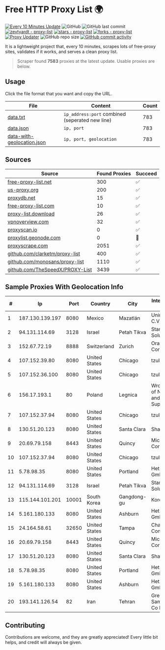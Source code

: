
# Free HTTP Proxy List 🌍

[![Every 10 Minutes Update](https://github.com/mertguvencli/http-proxy-list/actions/workflows/main.yml/badge.svg?branch=main)](https://github.com/mertguvencli/http-proxy-list/actions/workflows/main.yml)
![GitHub](https://img.shields.io/github/license/mertguvencli/http-proxy-list)
![GitHub last commit](https://img.shields.io/github/last-commit/mertguvencli/http-proxy-list)
[![zevtyardt - proxy-list](https://img.shields.io/static/v1?label=zevtyardt&message=proxy-list&color=blue&logo=github)](https://github.com/zevtyardt/proxy-list "Go to GitHub repo")
[![stars - proxy-list](https://img.shields.io/github/stars/zevtyardt/proxy-list?style=social)](https://github.com/zevtyardt/proxy-list)
[![forks - proxy-list](https://img.shields.io/github/forks/zevtyardt/proxy-list?style=social)](https://github.com/zevtyardt/proxy-list)
[![Proxy Updater](https://github.com/zevtyardt/proxy-list/workflows/Proxy%20Updater/badge.svg)](https://github.com/zevtyardt/proxy-list/actions?query=workflow:"Proxy+Updater")
![GitHub repo size](https://img.shields.io/github/repo-size/zevtyardt/proxy-list)
[![GitHub commit activity](https://img.shields.io/github/commit-activity/m/zevtyardt/proxy-list?logo=commits)](https://github.com/zevtyardt/proxy-list/commits/main)

It is a lightweight project that, every 10 minutes, scrapes lots of free-proxy sites, validates if it works, and serves a clean proxy list.

> Scraper found **7583** proxies at the latest update. Usable proxies are below.

## Usage

Click the file format that you want and copy the URL.

|File|Content|Count|
|----|-------|-----|
|[data.txt](https://raw.githubusercontent.com/mertguvencli/http-proxy-list/main/proxy-list/data.txt)|`ip_address:port` combined (seperated new line)|783|
|[data.json](https://raw.githubusercontent.com/mertguvencli/http-proxy-list/main/proxy-list/data.json)|`ip, port`|783|
|[data-with-geolocation.json](https://raw.githubusercontent.com/mertguvencli/http-proxy-list/main/proxy-list/data-with-geolocation.json)|`ip, port, geolocation`|783|

## Sources

|Source|Found Proxies|Succeed|
|------|-------------|-------|
|[free-proxy-list.net](https://free-proxy-list.net)|300|✅|
|[us-proxy.org](https://www.us-proxy.org)|200|✅|
|[proxydb.net](http://proxydb.net)|15|✅|
|[free-proxy-list.com](https://free-proxy-list.com/?page=&port=&type%5B%5D=http&type%5B%5D=https&up_time=0&search=Search)|10|✅|
|[proxy-list.download](https://www.proxy-list.download/HTTP)|26|✅|
|[vpnoverview.com](https://vpnoverview.com/privacy/anonymous-browsing/free-proxy-servers)|32|✅|
|[proxyscan.io](https://www.proxyscan.io)|0|✅|
|[proxylist.geonode.com](https://proxylist.geonode.com/api/proxy-list?limit=300&page=1&sort_by=lastChecked&sort_type=desc&protocols=http,https)|0|🚫|
|[proxyscrape.com](https://api.proxyscrape.com/v2/?request=displayproxies&protocol=http&timeout=10000&country=all&ssl=all&anonymity=all)|2051|✅|
|[github.com/clarketm/proxy-list](https://raw.githubusercontent.com/clarketm/proxy-list/master/proxy-list-raw.txt)|400|✅|
|[github.com/monosans/proxy-list](https://raw.githubusercontent.com/monosans/proxy-list/main/proxies/http.txt)|1110|✅|
|[github.com/TheSpeedX/PROXY-List](https://raw.githubusercontent.com/TheSpeedX/PROXY-List/master/http.txt)|3439|✅|


## Sample Proxies With Geolocation Info

|#|Ip|Port|Country|City|Internet Service Provider|
|-|--|----|-------|----|-------------------------|
|1|187.130.139.197|8080|Mexico|Mazatlán|Uninet S.A. de C.V.|
|2|94.131.114.69|3128|Israel|Petah Tikva|Stark Industries Solutions LTD|
|3|152.67.72.19|8888|Switzerland|Zurich|Oracle Corporation|
|4|107.152.39.80|8080|United States|Chicago|tzulo, inc.|
|5|107.152.36.100|8080|United States|Chicago|tzulo, inc.|
|6|156.17.193.1|80|Poland|Legnica|Wroclaw Centre of Networking and Supercomputing|
|7|107.152.37.94|8080|United States|Chicago|tzulo, inc.|
|8|130.51.20.123|8080|United States|Santa Clara|Sharktech|
|9|20.69.79.158|8443|United States|Quincy|Microsoft Corporation|
|10|107.152.37.94|8080|United States|Chicago|tzulo, inc.|
|11|5.78.98.35|8080|United States|Portland|Hetzner Online GmbH|
|12|94.131.114.69|3128|Israel|Petah Tikva|Stark Industries Solutions LTD|
|13|115.144.101.201|10001|South Korea|Gangdong-gu|Korea Telecom|
|14|5.161.180.133|8080|United States|Ashburn|Hetzner Online GmbH|
|15|24.164.58.61|32650|United States|Tampa|Charter Communications|
|16|20.69.79.158|8443|United States|Quincy|Microsoft Corporation|
|17|130.51.20.123|8080|United States|Santa Clara|Sharktech|
|18|5.78.98.35|8080|United States|Portland|Hetzner Online GmbH|
|19|5.161.180.133|8080|United States|Ashburn|Hetzner Online GmbH|
|20|193.141.126.54|82|Iran|Tehran|Green Web Samaneh Novin Co Ltd|



## Contributing

Contributions are welcome, and they are greatly appreciated! Every
little bit helps, and credit will always be given.


